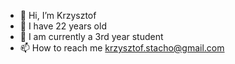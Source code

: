 - 👋 Hi, I’m Krzysztof
- 👀 I have 22 years old
- 🌱 I am currently a 3rd year student
- 📫 How to reach me krzysztof.stacho@gmail.com
